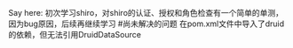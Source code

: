 Say here:
初次学习shiro，对shiro的认证、授权和角色检查有一个简单的单测，因为bug原因，后续再继续学习
#尚未解决的问题
在pom.xml文件中导入了druid的依赖，但无法引用DruidDataSource
